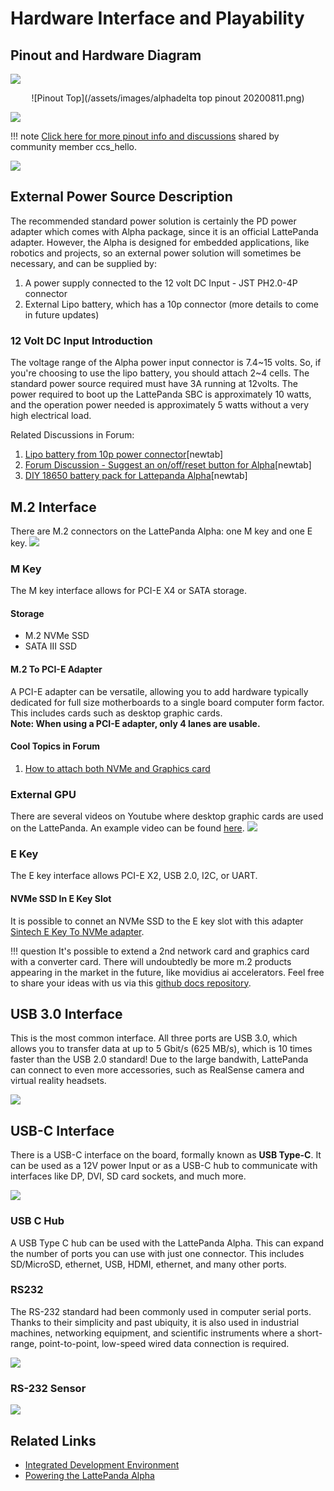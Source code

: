 # Hardware Interface and Playability

## Pinout and Hardware Diagram

![](https://i.imgur.com/kor7zdt.png)
<center>![Pinout Top](/assets/images/alphadelta top pinout 20200811.png)</center>

![](https://i.imgur.com/9vZ9sKQ.png)

!!! note
    [Click here for more pinout info and discussions](https://www.lattepanda.com/topic-f23t16906.html) shared by community member ccs_hello.

![](https://indiegogo-media-prod-cld-res.cloudinary.com/image/upload/v1516806703/yf6xnt5fm3u3nphftvtr.png)


## External Power Source Description

The recommended standard power solution is certainly the PD power adapter which comes with Alpha package, since it is an official LattePanda adapter. However, the Alpha is designed for embedded applications, like robotics and projects, so an external power solution will sometimes be necessary, and can be supplied by:
1. A power supply connected to the 12 volt DC Input - JST PH2.0-4P connector
2. External Lipo battery, which has a 10p connector (more details to come in future updates)

### 12 Volt DC Input Introduction

The voltage range of the Alpha power input connector is 7.4~15 volts. So, if you're choosing to use the lipo battery, you should attach 2~4 cells. The standard power source required must have 3A running at 12volts. The power required to boot up the LattePanda SBC is approximately 10 watts, and the operation power needed is approximately 5 watts without a very high electrical load.

Related Discussions in Forum:

1. [Lipo battery from 10p power connector][1][newtab]
2. [Forum Discussion - Suggest an on/off/reset button for Alpha][2][newtab]
3. [DIY 18650 battery pack for Lattepanda Alpha][3][newtab]

[1]: https://www.lattepanda.com/topic-f13t16675.html
[2]: https://www.lattepanda.com/topic-f23t17507.html
[3]: https://www.lattepanda.com/topic-f11t20950.html

## M.2 Interface

There are M.2 connectors on the LattePanda Alpha: one M key and one E key.
![](https://i.imgur.com/rIH5QtK.jpg)

### M Key
The M key interface allows for PCI-E X4 or SATA storage.
#### **Storage**
* M.2 NVMe SSD
* SATA III SSD

#### M.2 To PCI-E Adapter

A PCI-E adapter can be versatile, allowing you to add hardware typically dedicated for full size motherboards to a single board computer form factor. This includes cards such as desktop graphic cards.\
**Note: When using a PCI-E adapter, only 4 lanes are usable.**

#### Cool Topics in Forum

1. [How to attach both NVMe and Graphics card](https://www.lattepanda.com/topic-f23t17965.html)


### External GPU
There are several videos on Youtube where desktop graphic cards are used on the LattePanda. An example video can be found [here](https://www.youtube.com/watch?v=mKchBNFBeTE).
![](https://i.imgur.com/iXYEMum.png)

### E Key

The E key interface allows PCI-E X2, USB 2.0, I2C, or UART.

#### NVMe SSD In E Key Slot

It is possible to connet an NVMe SSD to the E key slot with this adapter [Sintech E Key To NVMe adapter](https://www.amazon.com/Sintech-NGFF-NVME-WiFi-Cable/dp/B07DZF1W55).

!!! question
    It's possible to extend a 2nd network card and graphics card with a converter card. There will undoubtedly be more m.2 products appearing in the market in the future, like movidius ai accelerators. Feel free to share your ideas with us via this [github docs repository](https://github.com/LattePandaTeam/Docs).


## USB 3.0 Interface

This is the most common interface. All three ports are USB 3.0, which allows you to transfer data at up to 5 Gbit/s (625 MB/s), which is 10 times faster than the USB 2.0 standard! Due to the large bandwith, LattePanda can connect to even more accessories, such as RealSense camera and virtual reality headsets.

![](https://i.imgur.com/zwyyMtD.jpg)


## USB-C Interface

There is a USB-C interface on the board, formally known as **USB Type-C**. It can be used as a 12V power Input or as a USB-C hub to communicate with interfaces like DP, DVI, SD card sockets, and much more. 

![](https://i.imgur.com/FDdrFEz.jpg)

### USB C Hub

A USB Type C hub can be used with the LattePanda Alpha. This can expand the number of ports you can use with just one connector. This includes SD/MicroSD, ethernet, USB, HDMI, ethernet, and many other ports.

### RS232

The RS-232 standard had been commonly used in computer serial ports. Thanks to their simplicity and past ubiquity, it is also used in industrial machines, networking equipment, and scientific instruments where a short-range, point-to-point, low-speed wired data connection is required. 

![](https://i.imgur.com/RU7P7nU.png)

### RS-232 Sensor

![](https://i.imgur.com/7loMZ3h.png?1)

## Related Links 
* [Integrated Development Environment](/content/alpha_edition/ide/)
* [Powering the LattePanda Alpha](/content/alpha_edition/powering/)
